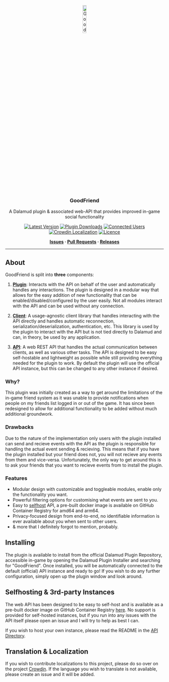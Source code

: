 <div align="center">

<img src="./.assets/icon.png" alt="GoodFriend Logo" width="15%">
  
### GoodFriend

A Dalamud plugin & associated web-API that provides improved in-game social functionality 

[![Latest Version](https://img.shields.io/github/v/release/BitsOfAByte/GoodFriend?color=blue&label=Version)](https://github.com/BitsOfAByte/GoodFriend/releases/latest)
[![Plugin Downloads](https://img.shields.io/endpoint?url=https://vz32sgcoal.execute-api.us-east-1.amazonaws.com/GoodFriend&label=Plugin%20Downloads)](https://github.com/BitsOfAByte/GoodFriend)
[![Connected Users](https://img.shields.io/endpoint?url=https://gf-clients.blooym.workers.dev/&label=Connected%20Users)](https://github.com/BitsOfAByte/GoodFriend)
[![Crowdin Localization](https://badges.crowdin.net/goodfriend/localized.svg)](https://crowdin.com/project/goodfriend)
[![Licence](https://img.shields.io/github/license/BitsOfAByte/Wholist?color=blue&label=Licence)](https://github.com/BitsOfAByte/Wholist/blob/main/LICENSE)

**[Issues](https://github.com/BitsOfAByte/GoodFriend/issues) · [Pull Requests](https://github.com/BitsOfAByte/GoodFriend/pulls) · [Releases](https://github.com/BitsOfAByte/GoodFriend/releases/latest)**

</div>

---

## About

GoodFriend is split into **three** components:

1. **[Plugin](./src/Plugin/)**: Interacts with the API on behalf of the user and automatically handles any interactions. The plugin is designed in a modular way that allows for the easy addition of new functionality that can be enabled/disabled/configured by the user easily. Not all modules interact with the API and can be used without any connection.

2. **[Client](./src/Client/)**: A usage-agnostic client library that handles interacting with the API directly and handles automatic reconnection, serialization/deserialization, authentication, etc. This library is used by the plugin to interact with the API but is not tied directly to Dalamud and can, in theory, be used by any application.

3. **[API](./src/Api/)**: A web REST API that handles the actual communication between clients, as well as various other tasks. The API is designed to be easy self-hostable and lightweight as possible while still providing everything needed for the plugin to work. By default the plugin will use the official API instance, but this can be changed to any other instance if desired.

### Why?

This plugin was initially created as a way to get around the limitations of the in-game friend system as it was unable to provide notifications when people on my friends list logged in or out of the game. It has since been redesigned to allow for additional functionality to be added without much additional groundwork.

### Drawbacks

Due to the nature of the implementation only users with the plugin installed can send and recieve events with the API as the plugin is responsible for handling the actual event sending & recieving. This means that if you have the plugin installed but your friend does not, you will not recieve any events from them and vice-versa. Unfortunately, the only way to get around this is to ask your friends that you want to recieve events from to install the plugin.

### Features

- Modular design with customizable and toggleable modules, enable only the functionality you want.
- Powerful filtering options for customising what events are sent to you.
- Easy to [selfhost](./src/Api/) API, a pre-built docker image is available on GitHub Container Registry for amd64 and arm64.
- Privacy-focused design from end-to-end, no identifiable information is ever available about you when sent to other users.
- & more that I definitely forgot to mention, probably.

## Installing

The plugin is available to install from the official Dalamud Plugin Repository, accessible in-game by opening the Dalamud Plugin Installer and searching for "GoodFriend". Once installed, you will be automatically connected to the default (official) API instance and ready to go! If you wish to do any further configuration, simply open up the plugin window and look around.

## Selfhosting & 3rd-party Instances

The web API has been designed to be easy to self-host and is available as a pre-built docker image on GitHub Container Registry [here](https://github.com/BitsOfAByte/GoodFriend/pkgs/container/goodfriend). No support is provided for self-hosted instances, but if you run into any issues with the API itself please open an issue and I will try to help as best I can.

If you wish to host your own instance, please read the README in the [API Directory](./src/Api/README.md).

## Translation & Localization

If you wish to contribute localizations to this project, please do so over on the project [Crowdin](https://crwd.in/goodfriend). If the language you wish to translate is not available, please create an issue and it will be added.
